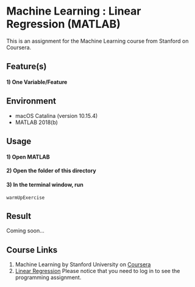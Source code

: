 # Machine Learning : Linear Regression (MATLAB)
This is an assignment for the Machine Learning course from Stanford on Coursera.

## Feature(s)
#### 1) One Variable/Feature

## Environment
- macOS Catalina (version 10.15.4)
- MATLAB 2018(b)

## Usage
#### 1) Open MATLAB
#### 2) Open the folder of this directory
#### 3) In the terminal window, run
```
warmUpExercise
```

## Result
Coming soon... 

[//]: # (![Result])

## Course Links
1) Machine Learning by Stanford University on [Coursera](https://www.coursera.org/learn/machine-learning)
2) [Linear Regression](https://www.coursera.org/learn/machine-learning/programming/8f3qT/linear-regression)
Please notice that you need to log in to see the programming assignment.
